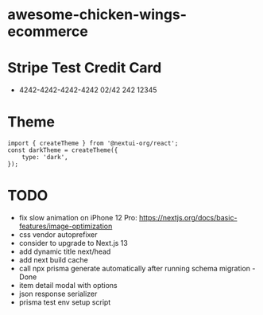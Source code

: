 # awesome-chicken-wings-ecommerce

# Stripe Test Credit Card

-   4242-4242-4242-4242 02/42 242 12345

# Theme

    import { createTheme } from '@nextui-org/react';
    const darkTheme = createTheme({
    	type: 'dark',
    });

# TODO

-   fix slow animation on iPhone 12 Pro: https://nextjs.org/docs/basic-features/image-optimization
-   css vendor autoprefixer
-   consider to upgrade to Next.js 13
-   add dynamic title next/head
-   add next build cache
-   call npx prisma generate automatically after running schema migration - Done
-   item detail modal with options
-   json response serializer
-   prisma test env setup script
